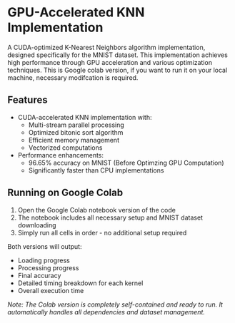

# GPU-Accelerated KNN Implementation

A CUDA-optimized K-Nearest Neighbors algorithm implementation, designed specifically for the MNIST dataset. This implementation achieves high performance through GPU acceleration and various optimization techniques. This is Google colab version, if you want to run it on your local machine, necessary modifcation is required.

## Features

- CUDA-accelerated KNN implementation with:
  - Multi-stream parallel processing
  - Optimized bitonic sort algorithm
  - Efficient memory management
  - Vectorized computations
- Performance enhancements:
  - 96.65% accuracy on MNIST (Before Optimzing GPU Computation)
  - Significantly faster than CPU implementations

## Running on Google Colab

1. Open the Google Colab notebook version of the code
2. The notebook includes all necessary setup and MNIST dataset downloading
3. Simply run all cells in order - no additional setup required

Both versions will output:

- Loading progress
- Processing progress
- Final accuracy
- Detailed timing breakdown for each kernel
- Overall execution time

_Note: The Colab version is completely self-contained and ready to run. It automatically handles all dependencies and dataset management._
